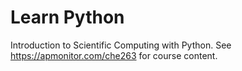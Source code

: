# Learn Python

Introduction to Scientific Computing with Python. See https://apmonitor.com/che263 for course content.
